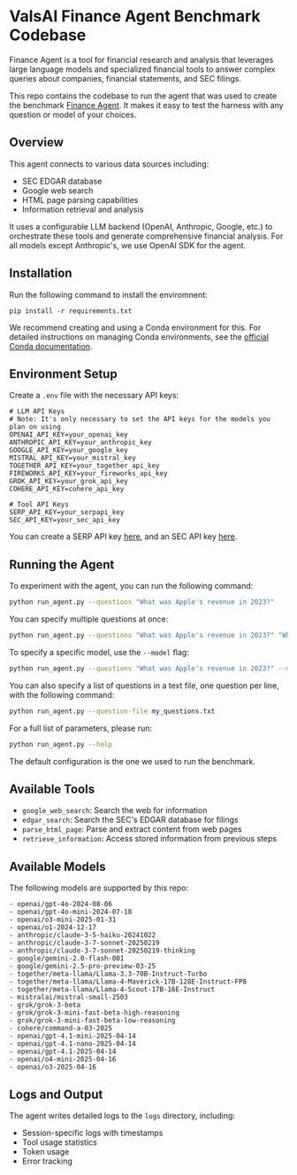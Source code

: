 # ValsAI Finance Agent Benchmark Codebase

Finance Agent is a tool for financial research and analysis that leverages large language models and specialized financial tools to answer complex queries about companies, financial statements, and SEC filings.

This repo contains the codebase to run the agent that was used to create the benchmark [Finance Agent](https://www.vals.ai/benchmarks/finance_agent). It makes it easy to test the harness with any question or model of your choices.

## Overview

This agent connects to various data sources including:

- SEC EDGAR database
- Google web search
- HTML page parsing capabilities
- Information retrieval and analysis

It uses a configurable LLM backend (OpenAI, Anthropic, Google, etc.) to orchestrate these tools and generate comprehensive financial analysis.
For all models except Anthropic's, we use OpenAI SDK for the agent.

## Installation

Run the following command to install the enviromnent:

```
pip install -r requirements.txt
```

We recommend creating and using a Conda environment for this. For detailed instructions on managing Conda environments, see the [official Conda documentation](https://docs.conda.io/projects/conda/en/stable/user-guide/tasks/manage-environments.html).

## Environment Setup

Create a `.env` file with the necessary API keys:

```
# LLM API Keys
# Note: It's only necessary to set the API keys for the models you plan on using
OPENAI_API_KEY=your_openai_key
ANTHROPIC_API_KEY=your_anthropic_key
GOOGLE_API_KEY=your_google_key
MISTRAL_API_KEY=your_mistral_key
TOGETHER_API_KEY=your_together_api_key
FIREWORKS_API_KEY=your_fireworks_api_key
GROK_API_KEY=your_grok_api_key
COHERE_API_KEY=cohere_api_key

# Tool API Keys
SERP_API_KEY=your_serpapi_key
SEC_API_KEY=your_sec_api_key
```

You can create a SERP API key [here](https://serpapi.com/), and an SEC API key [here](https://sec-api.io/).

## Running the Agent

To experiment with the agent, you can run the following command:

```bash
python run_agent.py --questions "What was Apple's revenue in 2023?"
```

You can specify multiple questions at once:

```bash
python run_agent.py --questions "What was Apple's revenue in 2023?" "What was NFLX's revenue in 2024?"
```

To specify a specific model, use the `--model` flag:

```bash
python run_agent.py --questions "What was Apple's revenue in 2023?" --model openai/gpt-4o
```

You can also specify a list of questions in a text file, one question per line, with the following command:

```bash
python run_agent.py --question-file my_questions.txt
```

For a full list of parameters, please run:

```bash
python run_agent.py --help
```

The default configuration is the one we used to run the benchmark.

## Available Tools

- `google_web_search`: Search the web for information
- `edgar_search`: Search the SEC's EDGAR database for filings
- `parse_html_page`: Parse and extract content from web pages
- `retrieve_information`: Access stored information from previous steps

## Available Models

The following models are supported by this repo:

```
- openai/gpt-4o-2024-08-06
- openai/gpt-4o-mini-2024-07-18
- openai/o3-mini-2025-01-31
- openai/o1-2024-12-17
- anthropic/claude-3-5-haiku-20241022
- anthropic/claude-3-7-sonnet-20250219
- anthropic/claude-3-7-sonnet-20250219-thinking
- google/gemini-2.0-flash-001
- google/gemini-2.5-pro-preview-03-25
- together/meta-llama/Llama-3.3-70B-Instruct-Turbo
- together/meta-llama/Llama-4-Maverick-17B-128E-Instruct-FP8
- together/meta-llama/Llama-4-Scout-17B-16E-Instruct
- mistralai/mistral-small-2503
- grok/grok-3-beta
- grok/grok-3-mini-fast-beta-high-reasoning
- grok/grok-3-mini-fast-beta-low-reasoning
- cohere/command-a-03-2025
- openai/gpt-4.1-mini-2025-04-14
- openai/gpt-4.1-nano-2025-04-14
- openai/gpt-4.1-2025-04-14
- openai/o4-mini-2025-04-16
- openai/o3-2025-04-16
```

## Logs and Output

The agent writes detailed logs to the `logs` directory, including:

- Session-specific logs with timestamps
- Tool usage statistics
- Token usage
- Error tracking
